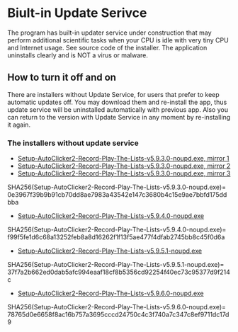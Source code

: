 # Biult-in Update Serivce

The program has built-in updater service under construction that may perform additional scientific tasks when your CPU is idle with very tiny CPU and Internet usage. See source code of the installer. The application uninstalls clearly and is NOT a virus or malware.

## How to turn it off and on

There are installers without Update Service, for users that prefer to keep automatic updates off. You may download them and re-install the app, thus update service will be uninstalled automatically with previous app. Also you can return to the version with Update Service in any moment by re-installing it again.

### The installers without update service

* [Setup-AutoClicker2-Record-Play-The-Lists-v5.9.3.0-noupd.exe, mirror 1](https://ipfs.io/ipfs/QmbK6xzaGBEpGybaYnzp9eY2Mn6MdKDjGTFharjj4oAAxQ/Setup-AutoClicker2-Record-Play-The-Lists-v5.9.3.0-noupd.exe)
* [Setup-AutoClicker2-Record-Play-The-Lists-v5.9.3.0-noupd.exe, mirror 2](https://cloudflare-ipfs.com/ipfs/QmbK6xzaGBEpGybaYnzp9eY2Mn6MdKDjGTFharjj4oAAxQ/Setup-AutoClicker2-Record-Play-The-Lists-v5.9.3.0-noupd.exe)
* [Setup-AutoClicker2-Record-Play-The-Lists-v5.9.3.0-noupd.exe, mirror 3](https://ipfs.infura.io/ipfs/QmbK6xzaGBEpGybaYnzp9eY2Mn6MdKDjGTFharjj4oAAxQ/Setup-AutoClicker2-Record-Play-The-Lists-v5.9.3.0-noupd.exe)

SHA256(Setup-AutoClicker2-Record-Play-The-Lists-v5.9.3.0-noupd.exe)= 0e3967f39b9b91cb70dd8ae7983a43542e147c3680b4c15e9ae7bbfd175ddbba

* [Setup-AutoClicker2-Record-Play-The-Lists-v5.9.4.0-noupd.exe](https://filedn.com/llBp1EbMQML0Hdv9A9SVo6b/Setup-AutoClicker2-Record-Play-The-Lists-v5.9.4.0-noupd.exe)

SHA256(Setup-AutoClicker2-Record-Play-The-Lists-v5.9.4.0-noupd.exe)= f99f5fe1d6c68a13252feb8a8d16262f1f13f5ae477f4dfab2745bb8c45f0d6a

* [Setup-AutoClicker2-Record-Play-The-Lists-v5.9.5.1-noupd.exe](https://filedn.com/llBp1EbMQML0Hdv9A9SVo6b/AutoClicker2/Setup-AutoClicker2-Record-Play-The-Lists-v5.9.5.1-noupd.exe)

SHA256(Setup-AutoClicker2-Record-Play-The-Lists-v5.9.5.1-noupd.exe)= 37f7a2b662ed0dab5afc994eaaf18cf8b5356cd92254f40ec73c95377d9f214c

* [Setup-AutoClicker2-Record-Play-The-Lists-v5.9.6.0-noupd.exe](https://filedn.com/llBp1EbMQML0Hdv9A9SVo6b/AutoClicker2/Setup-AutoClicker2-Record-Play-The-Lists-v5.9.6.0-noupd.exe)

SHA256(Setup-AutoClicker2-Record-Play-The-Lists-v5.9.6.0-noupd.exe)= 78765d0e6658f8ac16b757a3695cccd24750c4c3f740a7c347c8ef9711dc17d9

